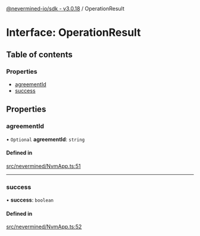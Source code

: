 [@nevermined-io/sdk - v3.0.18](../code-reference.md) / OperationResult

# Interface: OperationResult

## Table of contents

### Properties

- [agreementId](OperationResult.md#agreementid)
- [success](OperationResult.md#success)

## Properties

### agreementId

• `Optional` **agreementId**: `string`

#### Defined in

[src/nevermined/NvmApp.ts:51](https://github.com/nevermined-io/sdk-js/blob/5a87eb38c1c2c3e15829bd6357608ed347da321e/src/nevermined/NvmApp.ts#L51)

---

### success

• **success**: `boolean`

#### Defined in

[src/nevermined/NvmApp.ts:52](https://github.com/nevermined-io/sdk-js/blob/5a87eb38c1c2c3e15829bd6357608ed347da321e/src/nevermined/NvmApp.ts#L52)

